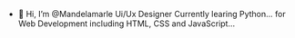- 👋 Hi, I’m @Mandelamarle Ui/Ux Designer 
Currently learing Python... for Web Development including HTML, CSS and JavaScript... 

<!---
Mandelamarle/Mandelamarle is a ✨ special ✨ repository because its `README.md` (this file) appears on your GitHub profile.
You can click the Preview link to take a look at your changes..
--->
